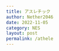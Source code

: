 ```yaml
---
title: アスレチック
author: Nether2046
date: 2022-11-05
category: NES
layout: post
permalink: /athele
---
```

